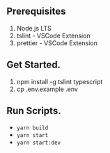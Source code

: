 ## Prerequisites

1.  Node.js LTS
2.  tslint - VSCode Extension
3.  prettier - VSCode Extension

## Get Started.

1.  npm install -g tslint typescript
2.  cp .env.example .env

## Run Scripts.

- `yarn build`
- `yarn start`
- `yarn start:dev`
